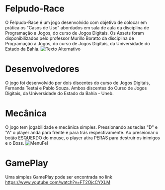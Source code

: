 # Felpudo-Race

O Felpudo-Race é um jogo desenvolvido com objetivo de colocar em prática os "Casos de Uso" abordados em sala de aula da disciplina de Programação a Jogos, do curso de Jogos Digitais. 
Os Assets foram disponibilizados pelo professor Murillo Boratto da disciplina de Programação à Jogos, do curso de Jogos Digitais, da Universidade do Estado da Bahia. 
 <img src="![MenuFel](https://github.com/user-attachments/assets/ebf1ed80-fbe2-484c-adb5-5eb3e6da0c98)
" alt="Texto Alternativo">
# Desenvolvedores

O jogo foi desenvolvido por dois discentes do curso de Jogos Digitais, Fernanda Testai e Pablo Souza. Ambos discentes do Curso de Jogos Digitais, da Universidade do Estado da Bahia - Uneb.  

# Mecânica
O jogo tem jogabilidade e mecânica simples. Pressionando as teclas "D" e "A" o player anda para frente e para trás respectivamente. Ao preseionar o botão ESQUERDO do mouse, o player atira PERAS para destruir os inimigos e o Boss. 
![MenuFel](https://github.com/user-attachments/assets/6f03e682-1cf7-44d5-ace6-841223cccfe5)

# GamePlay
Uma simples GamePlay pode ser encontrada no link https://www.youtube.com/watch?v=FT2OjcCYXLM 
